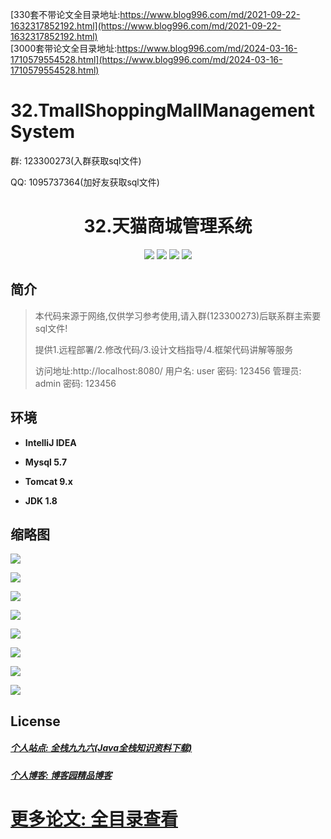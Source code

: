 [330套不带论文全目录地址:https://www.blog996.com/md/2021-09-22-1632317852192.html](https://www.blog996.com/md/2021-09-22-1632317852192.html)<br/>
[3000套带论文全目录地址:https://www.blog996.com/md/2024-03-16-1710579554528.html](https://www.blog996.com/md/2024-03-16-1710579554528.html)

# 32.TmallShoppingMallManagementSystem
<p>群: 123300273(入群获取sql文件)</p>
<p>QQ: 1095737364(加好友获取sql文件)</p>
<p><h1 align="center">32.天猫商城管理系统</h1></p>





<p align="center">
	<img src="https://img.shields.io/badge/jdk-1.8-orange.svg"/>
    <img src="https://img.shields.io/badge/spring-5.x-lightgrey.svg"/>
    <img src="https://img.shields.io/badge/hibernate-3.x-blue.svg"/>
    <img src="https://img.shields.io/badge/jdbc-3.0.x-yellow.svg"/>
</p>

## 简介

> 本代码来源于网络,仅供学习参考使用,请入群(123300273)后联系群主索要sql文件!
>
> 提供1.远程部署/2.修改代码/3.设计文档指导/4.框架代码讲解等服务
> 
> 访问地址:http://localhost:8080/
> 用户名: user   密码: 123456
> 管理员: admin  密码: 123456


## 环境

- <b>IntelliJ IDEA</b>

- <b>Mysql 5.7</b>

- <b>Tomcat 9.x</b>

- <b>JDK 1.8</b>



## 缩略图

![](https://img2020.cnblogs.com/blog/588112/202101/588112-20210101210249341-645514278.png)

![](https://img2020.cnblogs.com/blog/588112/202101/588112-20210101210258576-53667624.png)

![](https://img2020.cnblogs.com/blog/588112/202101/588112-20210101210307122-916892994.png)

![](https://img2020.cnblogs.com/blog/588112/202101/588112-20210101210315017-1492509265.png)

![](https://img2020.cnblogs.com/blog/588112/202101/588112-20210101210321968-1452142292.png)

![](https://img2020.cnblogs.com/blog/588112/202101/588112-20210101210330045-290770285.png)

![](https://img2020.cnblogs.com/blog/588112/202101/588112-20210101210340732-508263503.png)

![](https://img2020.cnblogs.com/blog/588112/202101/588112-20210101210348711-1066151572.png)


## License

##### [个人站点: 全栈九九六(Java全栈知识资料下载)](https://www.blog996.com/)
##### [个人博客: 博客园精品博客](https://www.cnblogs.com/yysbolg/)
# [更多论文: 全目录查看](https://www.blog996.com/md/2021-09-22-1632317852192.html)

